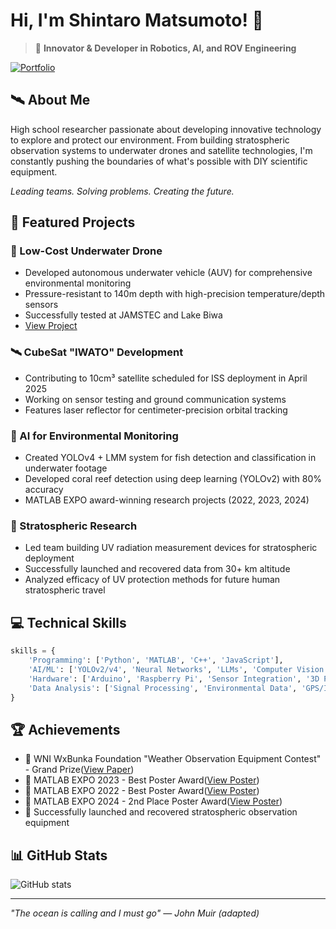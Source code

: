 # Hi, I'm Shintaro Matsumoto! 👋

> 🚀 **Innovator & Developer in Robotics, AI, and ROV Engineering**

[![Portfolio](https://img.shields.io/badge/Portfolio-Visit-brightgreen)](https://m-shintaro.github.io/)

## 🛰️ About Me

High school researcher passionate about developing innovative technology to explore and protect our environment. From building stratospheric observation systems to underwater drones and satellite technologies, I'm constantly pushing the boundaries of what's possible with DIY scientific equipment.

*Leading teams. Solving problems. Creating the future.*

## 🚀 Featured Projects

### 🌊 Low-Cost Underwater Drone
- Developed autonomous underwater vehicle (AUV) for comprehensive environmental monitoring
- Pressure-resistant to 140m depth with high-precision temperature/depth sensors
- Successfully tested at JAMSTEC and Lake Biwa
- [View Project](https://github.com/Triton-Project)

### 🛰️ CubeSat "IWATO" Development
- Contributing to 10cm³ satellite scheduled for ISS deployment in April 2025
- Working on sensor testing and ground communication systems
- Features laser reflector for centimeter-precision orbital tracking

### 🧠 AI for Environmental Monitoring
- Created YOLOv4 + LMM system for fish detection and classification in underwater footage
- Developed coral reef detection using deep learning (YOLOv2) with 80% accuracy
- MATLAB EXPO award-winning research projects (2022, 2023, 2024)

### 🎈 Stratospheric Research
- Led team building UV radiation measurement devices for stratospheric deployment
- Successfully launched and recovered data from 30+ km altitude
- Analyzed efficacy of UV protection methods for future human stratospheric travel

## 💻 Technical Skills

```python
skills = {
    'Programming': ['Python', 'MATLAB', 'C++', 'JavaScript'],
    'AI/ML': ['YOLOv2/v4', 'Neural Networks', 'LLMs', 'Computer Vision'],
    'Hardware': ['Arduino', 'Raspberry Pi', 'Sensor Integration', '3D Printing', 'CAD Design'],
    'Data Analysis': ['Signal Processing', 'Environmental Data', 'GPS/IMU']
}
```

## 🏆 Achievements

- 🥇 WNI WxBunka Foundation "Weather Observation Equipment Contest" - Grand Prize([View Paper](https://www.matlabexpo.com/content/dam/mathworks/mathworks-dot-com/images/events/matlabexpo/jp/2023/Evaluation-of-real-world-applicability-of-gps-independent-location-estimation-methods.pdf))
- 🥇 MATLAB EXPO 2023 - Best Poster Award([View Poster](https://www.matlabexpo.com/content/dam/mathworks/mathworks-dot-com/images/events/matlabexpo/jp/2023/Evaluation-of-real-world-applicability-of-gps-independent-location-estimation-methods.pdf))
- 🥇 MATLAB EXPO 2022 - Best Poster Award([View Poster](https://www.matlabexpo.com/content/dam/mathworks/mathworks-dot-com/company/events/conferences/matlab-expo-japan-2022/poster-8.pdf?adobe_mc=MCMID%3D14258115729527738920898065798659299151%7CMCORGID%3DB1441C8B533095C00A490D4D%2540AdobeOrg%7CTS%3D1742299825))
- 🥈 MATLAB EXPO 2024 - 2nd Place Poster Award([View Poster](https://www.matlabexpo.com/content/dam/mathworks/mathworks-dot-com/company/events/conferences/matlab-expo-japan/2024/jp-expo-2024-poster-e-kagaku-fish-classification.pdf))
- 🚀 Successfully launched and recovered stratospheric observation equipment

## 📊 GitHub Stats

![GitHub stats](https://github-profile-summary-cards.vercel.app/api/cards/profile-details?username=m-shintaro&theme=transparent)

---

*"The ocean is calling and I must go" — John Muir (adapted)*
